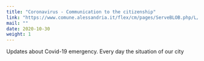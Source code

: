 ```yaml
---
title: "Coronavirus - Communication to the citizenship"
link: "https://www.comune.alessandria.it/flex/cm/pages/ServeBLOB.php/L/IT/IDPagina/2002"
mail: ""
date: 2020-10-30
weight: 1
---
```


Updates about Covid-19 emergency. Every day the situation of our city
